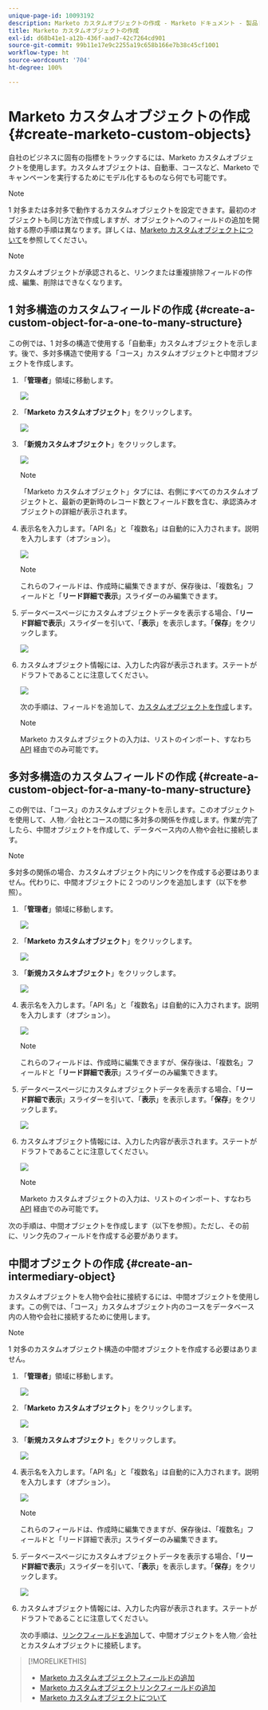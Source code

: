 ```yaml
---
unique-page-id: 10093192
description: Marketo カスタムオブジェクトの作成 - Marketo ドキュメント - 製品ドキュメント
title: Marketo カスタムオブジェクトの作成
exl-id: d68b41e1-a12b-436f-aad7-42c7264cd901
source-git-commit: 99b11e17e9c2255a19c658b166e7b38c45cf1001
workflow-type: ht
source-wordcount: '704'
ht-degree: 100%

---
```


# Marketo カスタムオブジェクトの作成 {#create-marketo-custom-objects}

自社のビジネスに固有の指標をトラックするには、Marketo カスタムオブジェクトを使用します。カスタムオブジェクトは、自動車、コースなど、Marketo でキャンペーンを実行するためにモデル化するものなら何でも可能です。

>[!NOTE]
>
>1 対多または多対多で動作するカスタムオブジェクトを設定できます。最初のオブジェクトも同じ方法で作成しますが、オブジェクトへのフィールドの追加を開始する際の手順は異なります。詳しくは、[Marketo カスタムオブジェクトについて](/help/marketo/product-docs/administration/marketo-custom-objects/understanding-marketo-custom-objects.md)を参照してください。

>[!NOTE]
>
>カスタムオブジェクトが承認されると、リンクまたは重複排除フィールドの作成、編集、削除はできなくなります。

## 1 対多構造のカスタムフィールドの作成 {#create-a-custom-object-for-a-one-to-many-structure}

この例では、1 対多の構造で使用する「自動車」カスタムオブジェクトを示します。後で、多対多構造で使用する「コース」カスタムオブジェクトと中間オブジェクトを作成します。

1. 「**管理者**」領域に移動します。

   ![](assets/create-marketo-custom-objects-1.png)

1. 「**Marketo カスタムオブジェクト**」をクリックします。

   ![](assets/create-marketo-custom-objects-2.png)

1. 「**新規カスタムオブジェクト**」をクリックします。

   ![](assets/create-marketo-custom-objects-3.png)

   >[!NOTE]
   >
   >「Marketo カスタムオブジェクト」タブには、右側にすべてのカスタムオブジェクトと、最新の更新時のレコード数とフィールド数を含む、承認済みオブジェクトの詳細が表示されます。

1. 表示名を入力します。「API 名」と「複数名」は自動的に入力されます。説明を入力します（オプション）。

   ![](assets/create-marketo-custom-objects-4.png)

   >[!NOTE]
   >
   >これらのフィールドは、作成時に編集できますが、保存後は、「複数名」フィールドと「**リード詳細で表示**」スライダーのみ編集できます。

1. データベースページにカスタムオブジェクトデータを表示する場合、「**リード詳細で表示**」スライダーを引いて、「**表示**」を表示します。「**保存**」をクリックします。

   ![](assets/create-marketo-custom-objects-5.png)

1. カスタムオブジェクト情報には、入力した内容が表示されます。ステートがドラフトであることに注意してください。

   ![](assets/create-marketo-custom-objects-6.png)

   次の手順は、フィールドを追加して、[カスタムオブジェクトを作成](/help/marketo/product-docs/administration/marketo-custom-objects/add-marketo-custom-object-fields.md)します。

   >[!NOTE]
   >
   >Marketo カスタムオブジェクトの入力は、リストのインポート、すなわち [API](https://developers.marketo.com/documentation/rest/) 経由でのみ可能です。

## 多対多構造のカスタムフィールドの作成 {#create-a-custom-object-for-a-many-to-many-structure}

この例では、「コース」のカスタムオブジェクトを示します。このオブジェクトを使用して、人物／会社とコースの間に多対多の関係を作成します。作業が完了したら、中間オブジェクトを作成して、データベース内の人物や会社に接続します。

>[!NOTE]
>
>多対多の関係の場合、カスタムオブジェクト内にリンクを作成する必要はありません。代わりに、中間オブジェクトに 2 つのリンクを追加します（以下を参照）。

1. 「**管理者**」領域に移動します。

   ![](assets/create-marketo-custom-objects-7.png)

1. 「**Marketo カスタムオブジェクト**」をクリックします。

   ![](assets/create-marketo-custom-objects-8.png)

1. 「**新規カスタムオブジェクト**」をクリックします。

   ![](assets/create-marketo-custom-objects-9.png)

1. 表示名を入力します。「API 名」と「複数名」は自動的に入力されます。説明を入力します（オプション）。

   ![](assets/create-marketo-custom-objects-10.png)

   >[!NOTE]
   >
   >これらのフィールドは、作成時に編集できますが、保存後は、「複数名」フィールドと「**リード詳細で表示**」スライダーのみ編集できます。

1. データベースページにカスタムオブジェクトデータを表示する場合、「**リード詳細で表示**」スライダーを引いて、「**表示**」を表示します。「**保存**」をクリックします。

   ![](assets/create-marketo-custom-objects-11.png)

1. カスタムオブジェクト情報には、入力した内容が表示されます。ステートがドラフトであることに注意してください。

   ![](assets/create-marketo-custom-objects-12.png)

   >[!NOTE]
   >
   >Marketo カスタムオブジェクトの入力は、リストのインポート、すなわち [API](https://developers.marketo.com/documentation/rest/) 経由でのみ可能です。

次の手順は、中間オブジェクトを作成します（以下を参照）。ただし、その前に、リンク先のフィールドを作成する必要があります。

## 中間オブジェクトの作成 {#create-an-intermediary-object}

カスタムオブジェクトを人物や会社に接続するには、中間オブジェクトを使用します。この例では、「コース」カスタムオブジェクト内のコースをデータベース内の人物や会社に接続するために使用します。

>[!NOTE]
>
>1 対多のカスタムオブジェクト構造の中間オブジェクトを作成する必要はありません。

1. 「**管理者**」領域に移動します。

   ![](assets/create-marketo-custom-objects-13.png)

1. 「**Marketo カスタムオブジェクト**」をクリックします。

   ![](assets/create-marketo-custom-objects-14.png)

1. 「**新規カスタムオブジェクト**」をクリックします。

   ![](assets/create-marketo-custom-objects-15.png)

1. 表示名を入力します。「API 名」と「複数名」は自動的に入力されます。説明を入力します（オプション）。

   ![](assets/create-marketo-custom-objects-16.png)

   >[!NOTE]
   >
   >これらのフィールドは、作成時に編集できますが、保存後は、「複数名」フィールドと「リード詳細で表示」スライダーのみ編集できます。

1. データベースページにカスタムオブジェクトデータを表示する場合、「**リード詳細で表示**」スライダーを引いて、「**表示**」を表示します。「**保存**」をクリックします。

   ![](assets/create-marketo-custom-objects-17.png)

1. カスタムオブジェクト情報には、入力した内容が表示されます。ステートがドラフトであることに注意してください。

   次の手順は、[リンクフィールドを追加](/help/marketo/product-docs/administration/marketo-custom-objects/add-marketo-custom-object-link-fields.md)して、中間オブジェクトを人物／会社とカスタムオブジェクトに接続します。

>[!MORELIKETHIS]
>
>* [Marketo カスタムオブジェクトフィールドの追加](/help/marketo/product-docs/administration/marketo-custom-objects/add-marketo-custom-object-fields.md)
>* [Marketo カスタムオブジェクトリンクフィールドの追加](/help/marketo/product-docs/administration/marketo-custom-objects/add-marketo-custom-object-link-fields.md)
>* [Marketo カスタムオブジェクトについて](/help/marketo/product-docs/administration/marketo-custom-objects/understanding-marketo-custom-objects.md)

